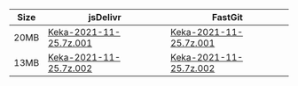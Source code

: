 |    Size   |     jsDelivr  | FastGit |
|  ---  |  ---  |  ---  |
| 20MB | [Keka-2021-11-25.7z.001](https://cdn.jsdelivr.net/gh/appleians/Keka@main/Keka-2021-11-25.7z.001) | [Keka-2021-11-25.7z.001](https://raw.fastgit.org/appleians/Keka/main/Keka-2021-11-25.7z.001) |
| 13MB | [Keka-2021-11-25.7z.002](https://cdn.jsdelivr.net/gh/appleians/Keka@main/Keka-2021-11-25.7z.002) | [Keka-2021-11-25.7z.002](https://raw.fastgit.org/appleians/Keka/main/Keka-2021-11-25.7z.002) |
